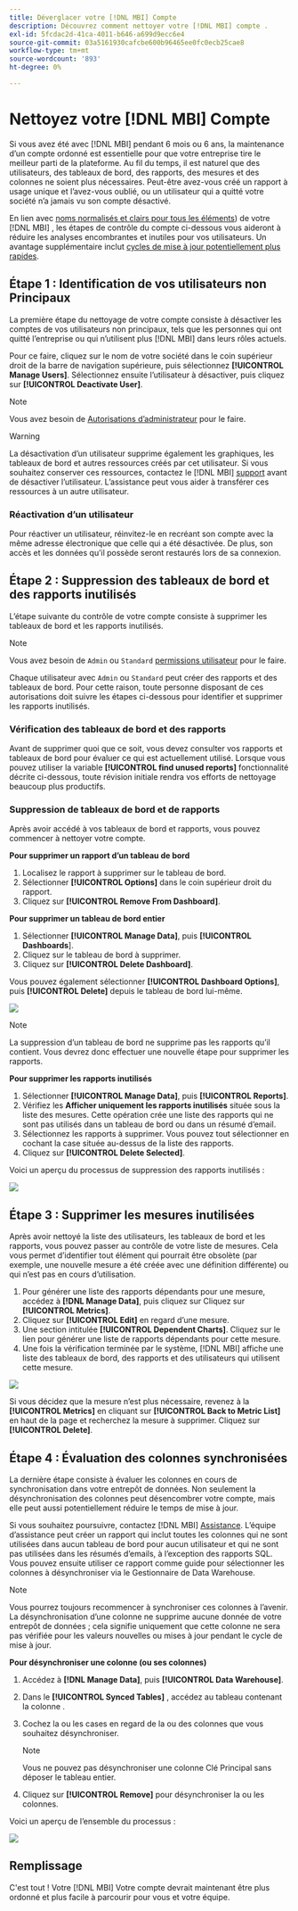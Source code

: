 ```yaml
---
title: Déverglacer votre [!DNL MBI] Compte
description: Découvrez comment nettoyer votre [!DNL MBI] compte .
exl-id: 5fcdac2d-41ca-4011-b646-a699d9ecc6e4
source-git-commit: 03a5161930cafcbe600b96465ee0fc0ecb25cae8
workflow-type: tm+mt
source-wordcount: '893'
ht-degree: 0%

---
```


# Nettoyez votre [!DNL MBI] Compte

Si vous avez été avec [!DNL MBI] pendant 6 mois ou 6 ans, la maintenance d’un compte ordonné est essentielle pour que votre entreprise tire le meilleur parti de la plateforme. Au fil du temps, il est naturel que des utilisateurs, des tableaux de bord, des rapports, des mesures et des colonnes ne soient plus nécessaires. Peut-être avez-vous créé un rapport à usage unique et l’avez-vous oublié, ou un utilisateur qui a quitté votre société n’a jamais vu son compte désactivé.

En lien avec [noms normalisés et clairs pour tous les éléments](../best-practices/naming-elements.md)) de votre [!DNL MBI] , les étapes de contrôle du compte ci-dessous vous aideront à réduire les analyses encombrantes et inutiles pour vos utilisateurs. Un avantage supplémentaire inclut [cycles de mise à jour potentiellement plus rapides](../best-practices/reduce-update-cycle-time.md).

## Étape 1 : Identification de vos utilisateurs non Principaux

La première étape du nettoyage de votre compte consiste à désactiver les comptes de vos utilisateurs non principaux, tels que les personnes qui ont quitté l’entreprise ou qui n’utilisent plus [!DNL MBI] dans leurs rôles actuels.

Pour ce faire, cliquez sur le nom de votre société dans le coin supérieur droit de la barre de navigation supérieure, puis sélectionnez **[!UICONTROL Manage Users]**. Sélectionnez ensuite l’utilisateur à désactiver, puis cliquez sur **[!UICONTROL Deactivate User]**.

>[!NOTE]
>
>Vous avez besoin de [Autorisations d’administrateur](../administrator/user-management/user-management.md) pour le faire.

>[!WARNING]
>
>La désactivation d’un utilisateur supprime également les graphiques, les tableaux de bord et autres ressources créés par cet utilisateur. Si vous souhaitez conserver ces ressources, contactez le [!DNL MBI] [support](../guide-overview.md) avant de désactiver l’utilisateur. L’assistance peut vous aider à transférer ces ressources à un autre utilisateur.

### Réactivation d’un utilisateur

Pour réactiver un utilisateur, réinvitez-le en recréant son compte avec la même adresse électronique que celle qui a été désactivée. De plus, son accès et les données qu’il possède seront restaurés lors de sa connexion.

## Étape 2 : Suppression des tableaux de bord et des rapports inutilisés

L’étape suivante du contrôle de votre compte consiste à supprimer les tableaux de bord et les rapports inutilisés.

>[!NOTE]
>
>Vous avez besoin de `Admin` ou `Standard` [permissions utilisateur](../administrator/user-management/user-management.md) pour le faire.

Chaque utilisateur avec `Admin` ou `Standard` peut créer des rapports et des tableaux de bord. Pour cette raison, toute personne disposant de ces autorisations doit suivre les étapes ci-dessous pour identifier et supprimer les rapports inutilisés.

### Vérification des tableaux de bord et des rapports

Avant de supprimer quoi que ce soit, vous devez consulter vos rapports et tableaux de bord pour évaluer ce qui est actuellement utilisé. Lorsque vous pouvez utiliser la variable **[!UICONTROL find unused reports]** fonctionnalité décrite ci-dessous, toute révision initiale rendra vos efforts de nettoyage beaucoup plus productifs.

### Suppression de tableaux de bord et de rapports

Après avoir accédé à vos tableaux de bord et rapports, vous pouvez commencer à nettoyer votre compte.

**Pour supprimer un rapport d’un tableau de bord**

1. Localisez le rapport à supprimer sur le tableau de bord.
1. Sélectionner **[!UICONTROL Options]** dans le coin supérieur droit du rapport.
1. Cliquez sur **[!UICONTROL Remove From Dashboard]**.

**Pour supprimer un tableau de bord entier**

1. Sélectionner **[!UICONTROL Manage Data]**, puis **[!UICONTROL Dashboards**].
1. Cliquez sur le tableau de bord à supprimer.
1. Cliquez sur **[!UICONTROL Delete Dashboard]**.

Vous pouvez également sélectionner **[!UICONTROL Dashboard Options]**, puis **[!UICONTROL Delete]** depuis le tableau de bord lui-même.

![](../../mbi/assets/Delete_from_dashboard.png)

>[!NOTE]
>
>La suppression d’un tableau de bord ne supprime pas les rapports qu’il contient. Vous devrez donc effectuer une nouvelle étape pour supprimer les rapports.

**Pour supprimer les rapports inutilisés**

1. Sélectionner **[!UICONTROL Manage Data]**, puis **[!UICONTROL Reports]**.
1. Vérifiez les **Afficher uniquement les rapports inutilisés** située sous la liste des mesures. Cette opération crée une liste des rapports qui ne sont pas utilisés dans un tableau de bord ou dans un résumé d’email.
1. Sélectionnez les rapports à supprimer. Vous pouvez tout sélectionner en cochant la case située au-dessus de la liste des rapports.
1. Cliquez sur **[!UICONTROL Delete Selected]**.

Voici un aperçu du processus de suppression des rapports inutilisés :

![](../../mbi/assets/unused_reports.png)

## Étape 3 : Supprimer les mesures inutilisées

Après avoir nettoyé la liste des utilisateurs, les tableaux de bord et les rapports, vous pouvez passer au contrôle de votre liste de mesures. Cela vous permet d’identifier tout élément qui pourrait être obsolète (par exemple, une nouvelle mesure a été créée avec une définition différente) ou qui n’est pas en cours d’utilisation.

1. Pour générer une liste des rapports dépendants pour une mesure, accédez à **[!DNL Manage Data]**, puis cliquez sur Cliquez sur **[!UICONTROL Metrics]**.
1. Cliquez sur **[!UICONTROL Edit]** en regard d’une mesure.
1. Une section intitulée **[!UICONTROL Dependent Charts]**. Cliquez sur le lien pour générer une liste de rapports dépendants pour cette mesure.
1. Une fois la vérification terminée par le système, [!DNL MBI] affiche une liste des tableaux de bord, des rapports et des utilisateurs qui utilisent cette mesure.

![](../../mbi/assets/report_dependecies.png)

Si vous décidez que la mesure n’est plus nécessaire, revenez à la **[!UICONTROL Metrics]** en cliquant sur **[!UICONTROL Back to Metric List]** en haut de la page et recherchez la mesure à supprimer. Cliquez sur **[!UICONTROL Delete]**.

## Étape 4 : Évaluation des colonnes synchronisées

La dernière étape consiste à évaluer les colonnes en cours de synchronisation dans votre entrepôt de données. Non seulement la désynchronisation des colonnes peut désencombrer votre compte, mais elle peut aussi potentiellement réduire le temps de mise à jour.

Si vous souhaitez poursuivre, contactez [!DNL MBI] [Assistance](../guide-overview.md). L’équipe d’assistance peut créer un rapport qui inclut toutes les colonnes qui ne sont utilisées dans aucun tableau de bord pour aucun utilisateur et qui ne sont pas utilisées dans les résumés d’emails, à l’exception des rapports SQL. Vous pouvez ensuite utiliser ce rapport comme guide pour sélectionner les colonnes à désynchroniser via le Gestionnaire de Data Warehouse.

>[!NOTE]
>
>Vous pourrez toujours recommencer à synchroniser ces colonnes à l’avenir. La désynchronisation d’une colonne ne supprime aucune donnée de votre entrepôt de données ; cela signifie uniquement que cette colonne ne sera pas vérifiée pour les valeurs nouvelles ou mises à jour pendant le cycle de mise à jour.

**Pour désynchroniser une colonne (ou ses colonnes)**

1. Accédez à **[!DNL Manage Data]**, puis **[!UICONTROL Data Warehouse]**.
1. Dans le **[!UICONTROL Synced Tables]** , accédez au tableau contenant la colonne .
1. Cochez la ou les cases en regard de la ou des colonnes que vous souhaitez désynchroniser.
   >[!NOTE]
   >
   >Vous ne pouvez pas désynchroniser une colonne Clé Principal sans déposer le tableau entier.

1. Cliquez sur **[!UICONTROL Remove]** pour désynchroniser la ou les colonnes.

Voici un aperçu de l’ensemble du processus :

![](../../mbi/assets/drop_column.png)

## Remplissage

C&#39;est tout ! Votre [!DNL MBI] Votre compte devrait maintenant être plus ordonné et plus facile à parcourir pour vous et votre équipe.
